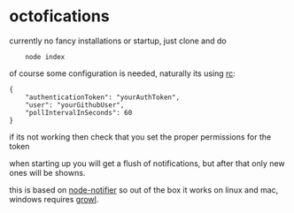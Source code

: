 # octofications

currently no fancy installations or startup, just clone and do
```
	node index
```
of course some configuration is needed, naturally its using [rc](https://github.com/dominictarr/rc): 
```
{
	"authenticationToken": "yourAuthToken",
	"user": "yourGithubUser",
	"pollIntervalInSeconds": 60	
}
```
if its not working then check that you set the proper permissions for the token

when starting up you will get a flush of notifications, but after that only new ones will be showns.

this is based on [node-notifier](https://github.com/mikaelbr/node-notifier) so out of the box it works on linux and mac, windows requires [growl](http://growl.info/).